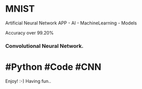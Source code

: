 # MNIST
Artificial Neural Network APP - AI - MachineLearning - Models

Accuracy over 99.20%

### Convolutional Neural Network.
# #Python #Code #CNN

Enjoy! :-)
Having fun..
